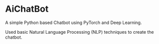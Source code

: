 # AiChatBot

A simple Python based Chatbot using PyTorch and Deep Learning.

Used basic Natural Language Processing (NLP) techniques to create the chatbot.